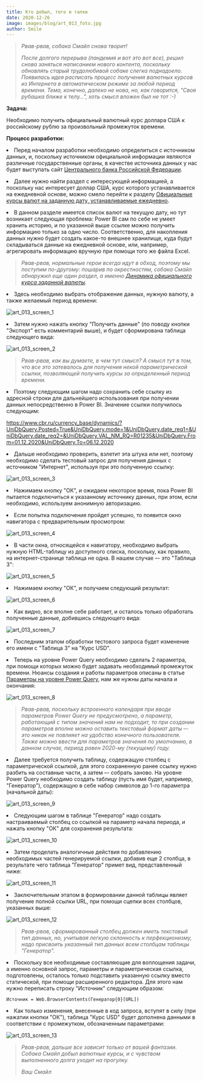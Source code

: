 ```yaml
---
title: Кто добыл, того и тапки
date: 2020-12-26
image: images/blog/art_013_foto.jpg
author: Smile
---
```


> *Рвав-рвав, собака Смайл снова творит!*
>
> *После долгого перерыва (пандемия и вот это вот все), решил снова заняться написанием нового контента, поскольку обновлять старый трудолюбивой собаке слегка поднадоело. Появилась идея расписать процесс получения валютных курсов из Интернета в автоматическом режиме за любой период времени. Тема, конечно, далеко не нова, но, как говорится, "Своя рубашка ближе к телу…", хоть смысл вложен был не тот :-)*

**Задача:**

Необходимо получить официальный валютный курс доллара США к российскому рублю за произвольный промежуток времени.

**Процесс разработки:**

**<li>** Перед началом разработки необходимо определиться с источником данных, и, поскольку источником официальной информации являются различные государственные органы, в качестве источника данных у нас будет выступать сайт [Центрального банка Российской Федерации](https://www.cbr.ru/).

**<li>** Далее нужно найти раздел с интересующей информацией, а поскольку нас интересует доллар США, курс которого устанавливается на ежедневной основе, можно смело перейти к разделу [Официальные курсы валют на заданную дату, устанавливаемые ежедневно](https://www.cbr.ru/currency_base/daily/).

**<li>** В данном разделе имеется список валют на текущую дату, но тут возникает следующая проблема: Power BI сам по себе не умеет хранить историю, и по указанной выше ссылке можно получить информацию только за одно число. Соответственно, для накопления данных нужно будет создать какое-то внешнее хранилище, куда будут складываться данные на ежедневной основе, или, например, агрегировать информацию вручную при помощи того же файла Excel.

> *Рвав-рвав, нормальные герои всегда идут в обход, поэтому мы поступим по-другому: пошарив по окрестностям, собака Смайл обнаружил еще один раздел, а именно [Динамика официального курса заданной валюты](https://www.cbr.ru/currency_base/dynamics/).*

**<li>** Здесь необходимо выбрать отображение данных, нужную валюту, а также желаемый период времени:

![art_013_screen_1](https://kkadikin.ru/images/blog/art_013_screen_1.jpg)

**<li>** Затем нужно нажать кнопку "Получить данные" (по поводу кнопки "Экспорт" есть комментарий выше), и будет сформирована таблица следующего вида:

![art_013_screen_2](https://kkadikin.ru/images/blog/art_013_screen_2.jpg)

> *Рвав-рвав, как вы думаете, в чем тут смысл? А смысл тут в том, что все это затевалось для получения некой параметрической ссылки, позволяющей получить курсы за определенный период времени.*

**<li>** Поэтому следующим шагом надо сохранить себе ссылку из адресной строки для дальнейшего использования при получении данных непосредственно в Power BI. Значение ссылки получилось следующим:

https://www.cbr.ru/currency_base/dynamics/?UniDbQuery.Posted=True&UniDbQuery.mode=1&UniDbQuery.date_req1=&UniDbQuery.date_req2=&UniDbQuery.VAL_NM_RQ=R01235&UniDbQuery.From=01.12.2020&UniDbQuery.To=06.12.2020

**<li>** Дальше необходимо проверить, взлетит эта штука или нет, поэтому необходимо сделать тестовый запрос для получения данных с источником "Интернет", используя при это полученную ссылку:

![art_013_screen_3](https://kkadikin.ru/images/blog/art_013_screen_3.jpg)

**<li>** Нажимаем кнопку "ОК", и ожидаем некоторое время, пока Power BI пытается подключиться к указанному источнику данных, при этом, если необходимо, используем анонимную авторизацию.

**<li>** Если попытка подключения пройдет успешно, то появится окно навигатора с предварительным просмотром:

![art_013_screen_4](https://kkadikin.ru/images/blog/art_013_screen_4.jpg)

**<li>** В части окна, относящейся к навигатору, необходимо выбрать нужную HTML-таблицу из доступного списка, поскольку, как правило, на интернет-странице таблица не одна. В нашем случае –- это "Таблица 3":

![art_013_screen_5](https://kkadikin.ru/images/blog/art_013_screen_5.jpg)

**<li>** Нажимаем кнопку "ОК", и получаем следующий результат:

![art_013_screen_6](https://kkadikin.ru/images/blog/art_013_screen_6.jpg)

**<li>** Как видно, все вполне себе работает, и осталось только обработать полученные данные, добившись следующего вида:

![art_013_screen_7](https://kkadikin.ru/images/blog/art_013_screen_7.jpg)

**<li>**  Последним этапом обработки тестового запроса будет изменение его имени с "Таблица 3" на "Курс USD".

**<li>**  Теперь на уровне Power Query необходимо сделать 2 параметра, при помощи которых можно будет задавать необходимый промежуток времени. Нюансы создания и работы параметров описаны в статье [Параметры на уровне Power Query](https://kkadikin.ru/ru/blog/article_005/), нам же нужны даты начала и окончания:

![art_013_screen_8](https://kkadikin.ru/images/blog/art_013_screen_8.jpg)

> *Рвав-рвав, поскольку встроенного календаря при вводе параметров Power Query не предусмотрено, а параметр, работающий с типом значений нам не подходит, то при создании параметров вполне можно оставить текстовый формат даты –- это никак не повлияет на удобство конечного пользователя. Также можно ввести для параметров значения по умолчанию, в данном случае, период равен 2020-му (текущему) году.*

**<li>** Далее требуется получить таблицу, содержащую столбец с параметрической ссылкой, для этого сохраненную ранее ссылку нужно разбить на составные части, а затем –- собрать заново.
На уровне Power Query необходимо создать таблицу (пусть имя будет, например, "Генератор"), содержащую в себе набор символов до 1-го параметра (начальной даты):

![art_013_screen_9](https://kkadikin.ru/images/blog/art_013_screen_9.jpg)

**<li>** Следующим шагом в таблице "Генератор" надо создать настраиваемый столбец со ссылкой на параметр начала периода, и нажать кнопку "ОК" для сохранения результата:

![art_013_screen_10](https://kkadikin.ru/images/blog/art_013_screen_10.jpg)

**<li>** Затем проделать аналогичные действия по добавлению необходимых частей генерируемой ссылки, добавив еще 2 столбца, в результате чего таблица "Генератор" примет вид, представленный ниже:

![art_013_screen_11](https://kkadikin.ru/images/blog/art_013_screen_11.jpg)

**<li>** Заключительным этапом в формировании данной таблицы являет получение полной ссылки URL, при помощи сцепки всех столбцов, указанных выше:

![art_013_screen_12](https://kkadikin.ru/images/blog/art_013_screen_12.jpg)


> *Рвав-рвав, сформированный столбец должен иметь текстовый тип данных, но, учитывая легкую склонность к перфекционизму, надо присвоить указанный тип данных всем столбцам таблицы "Генератор".*

**<li>** Поскольку все необходимые составляющие для воплощения задачи, а именно основной запрос, параметры и параметрическая ссылка, подготовлены, осталось только подставить указанную ссылку вместо статической, при помощи расширенного редактора. Для этого нам нужно переписать строку "Источник" следующим образом:

```power query
Источник = Web.BrowserContents(Генератор{0}[URL])
```

**<li>** Как только изменения, внесенные в код запроса, вступят в силу (при нажатии кнопки "ОК"), таблица "Курс USD" будет дополнена данными в соответствии с промежутком, обозначенным параметрами:

![art_013_screen_13](https://kkadikin.ru/images/blog/art_013_screen_13.jpg)


> *Рвав-рвав, дальше все зависит только от вашей фантазии. Собака Смайл добыл валютные курсы, и с чувством выполненного долга уходит на прогулку.*
>
> *Ваш Смайл*














































